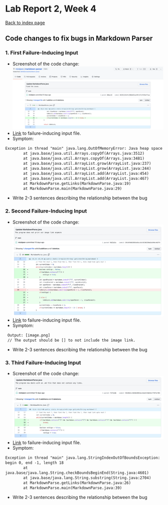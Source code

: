 # Lab Report 2, Week 4
[Back to index page](https://mickjeon.github.io/cse15l-lab-reports/)

## Code changes to fix bugs in Markdown Parser

### 1. First Failure-Inducing Input
* Screenshot of the code change:
![Code Cahnge 1](error_1.png)
* [Link](https://github.com/mickjeon/markdown-parser/blob/main/my-file.md?plain=1) to failure-inducing input file.
* Symptom: 
```
Exception in thread "main" java.lang.OutOfMemoryError: Java heap space
        at java.base/java.util.Arrays.copyOf(Arrays.java:3512)
        at java.base/java.util.Arrays.copyOf(Arrays.java:3481)
        at java.base/java.util.ArrayList.grow(ArrayList.java:237)
        at java.base/java.util.ArrayList.grow(ArrayList.java:244)
        at java.base/java.util.ArrayList.add(ArrayList.java:454)
        at java.base/java.util.ArrayList.add(ArrayList.java:467)
        at MarkdownParse.getLinks(MarkdownParse.java:19)
        at MarkdownParse.main(MarkdownParse.java:29)
```
* Write 2-3 sentences describing the relationship between the bug

### 2. Second Failure-Inducing Input
* Screenshot of the code change:
![Code Change 2](error_2.png)
* [Link](https://github.com/mickjeon/markdown-parser/blob/main/image.md?plain=1) to failure-inducing input file.
* Symptom: 
```
 Output: [image.png]
 // The output should be [] to not include the image link.
```
* Write 2-3 sentences describing the relationship between the bug

### 3. Third Failure-Inducing Input
* Screenshot of the code change:
![Code Change 3](error_3.png)
* [Link](https://github.com/mickjeon/markdown-parser/blob/main/far-away.md?plain=1) to failure-inducing input file.
* Symptom: 
```
Exception in thread "main" java.lang.StringIndexOutOfBoundsException: begin 0, end -1, length 18
        at java.base/java.lang.String.checkBoundsBeginEnd(String.java:4601)
        at java.base/java.lang.String.substring(String.java:2704)
        at MarkdownParse.getLinks(MarkdownParse.java:26)
        at MarkdownParse.main(MarkdownParse.java:39)
```
* Write 2-3 sentences describing the relationship between the bug

